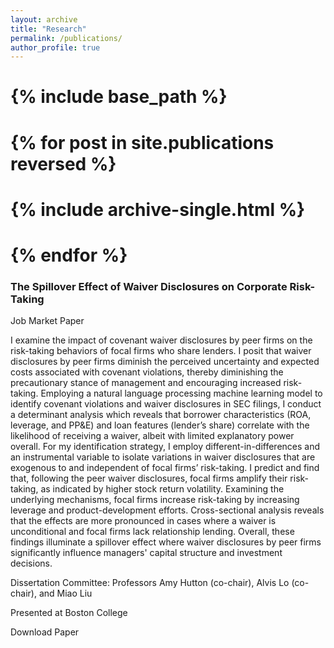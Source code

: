 ```yaml
---
layout: archive
title: "Research"
permalink: /publications/
author_profile: true
---
```


# {% include base_path %}

# {% for post in site.publications reversed %}
#  {% include archive-single.html %}
# {% endfor %}

### The Spillover Effect of Waiver Disclosures on Corporate Risk-Taking

Job Market Paper

I examine the impact of covenant waiver disclosures by peer firms on the risk-taking behaviors of focal firms who share lenders. I posit that waiver disclosures by peer firms diminish the perceived uncertainty and expected costs associated with covenant violations, thereby diminishing the precautionary stance of management and encouraging increased risk-taking. Employing a natural language processing machine learning model to identify covenant violations and waiver disclosures in SEC filings, I conduct a determinant analysis which reveals that borrower characteristics (ROA, leverage, and PP&E) and loan features (lender’s share) correlate with the likelihood of receiving a waiver, albeit with limited explanatory power overall. For my identification strategy, I employ different-in-differences and an instrumental variable to isolate variations in waiver disclosures that are exogenous to and independent of focal firms’ risk-taking. I predict and find that, following the peer waiver disclosures, focal firms amplify their risk-taking, as indicated by higher stock return volatility. Examining the underlying mechanisms, focal firms increase risk-taking by increasing leverage and product-development efforts. Cross-sectional analysis reveals that the effects are more pronounced in cases where a waiver is unconditional and focal firms lack relationship lending. Overall, these findings illuminate a spillover effect where waiver disclosures by peer firms significantly influence managers' capital structure and investment decisions.

Dissertation Committee: Professors Amy Hutton (co-chair), Alvis Lo (co-chair), and Miao Liu

Presented at Boston College

Download Paper
